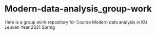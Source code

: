 # Modern-data-analysis_group-work
Here is a group work repository for Course Modern data analysis in KU Leuven Year 2021 Spring
